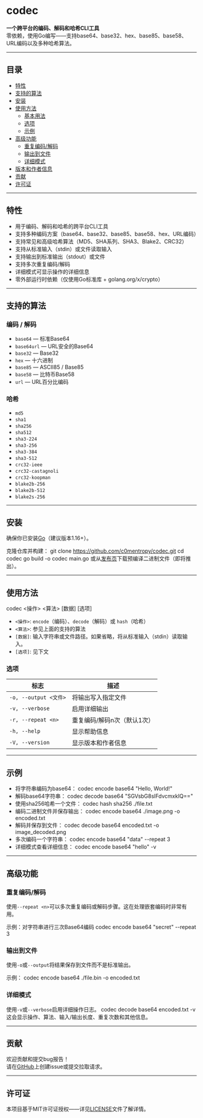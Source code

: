 # codec

**一个跨平台的编码、解码和哈希CLI工具**  
零依赖，使用Go编写——支持base64、base32、hex、base85、base58、URL编码以及多种哈希算法。

---

## 目录

- [特性](#特性)  
- [支持的算法](#支持的算法)  
- [安装](#安装)  
- [使用方法](#使用方法)  
    - [基本用法](#基本用法)  
    - [选项](#选项)  
    - [示例](#示例)  
- [高级功能](#高级功能)  
    - [重复编码/解码](#重复编码解码)  
    - [输出到文件](#输出到文件)  
    - [详细模式](#详细模式)  
- [版本和作者信息](#版本和作者信息)  
- [贡献](#贡献)  
- [许可证](#许可证)  

---

## 特性

- 用于编码、解码和哈希的跨平台CLI工具  
- 支持多种编码方案（base64、base32、base85、base58、hex、URL编码）  
- 支持常见和高级哈希算法（MD5、SHA系列、SHA3、Blake2、CRC32）  
- 支持从标准输入（stdin）或文件读取输入  
- 支持输出到标准输出（stdout）或文件  
- 支持多次重复编码/解码  
- 详细模式可显示操作的详细信息  
- 零外部运行时依赖（仅使用Go标准库 + golang.org/x/crypto）  

---

## 支持的算法

### 编码 / 解码

- `base64`      — 标准Base64  
- `base64url`   — URL安全的Base64  
- `base32`      — Base32  
- `hex`         — 十六进制  
- `base85`      — ASCII85 / Base85  
- `base58`      — 比特币Base58  
- `url`         — URL百分比编码  

### 哈希

- `md5`  
- `sha1`  
- `sha256`  
- `sha512`  
- `sha3-224`  
- `sha3-256`  
- `sha3-384`  
- `sha3-512`  
- `crc32-ieee`  
- `crc32-castagnoli`  
- `crc32-koopman`  
- `blake2b-256`  
- `blake2b-512`  
- `blake2s-256`  

---

## 安装

确保你已安装[Go](https://golang.org/dl/)（建议版本1.16+）。

克隆仓库并构建：
git clone https://github.com/c0mentropy/codec.git
cd codec
go build -o codec main.go
或从[发布页](https://github.com/c0mentropy/codec/releases)下载预编译二进制文件（即将推出）。

---

## 使用方法

codec <操作> <算法> [数据] [选项]

- `<操作>`: `encode`（编码）、`decode`（解码）或 `hash`（哈希）  
- `<算法>`: 参见上面的支持的算法  
- `[数据]`: 输入字符串或文件路径。如果省略，将从标准输入（stdin）读取输入。  
- `[选项]`: 见下文  

### 选项

| 标志                  | 描述                                  |
| --------------------- | -------------------------------------------- |
| `-o, --output <文件>` | 将输出写入指定文件           |
| `-v, --verbose`       | 启用详细输出                        |
| `-r, --repeat <n>`    | 重复编码/解码n次（默认1次） |
| `-h, --help`          | 显示帮助信息                        |
| `-V, --version`       | 显示版本和作者信息          |

---

## 示例

- 将字符串编码为base64：
codec encode base64 "Hello, World!"
- 解码base64字符串：
codec decode base64 "SGVsbG8sIFdvcmxkIQ=="
- 使用sha256哈希一个文件：
codec hash sha256 ./file.txt
- 编码二进制文件并保存输出：
codec encode base64 ./image.png -o encoded.txt
- 解码并保存到文件：
codec decode base64 encoded.txt -o image_decoded.png
- 多次编码一个字符串：
codec encode base64 "data" --repeat 3
- 详细模式查看详细信息：
codec encode base64 "hello" -v

---

## 高级功能

### 重复编码/解码

使用`--repeat <n>`可以多次重复编码或解码步骤。这在处理嵌套编码时非常有用。

示例：对字符串进行三次Base64编码
codec encode base64 "secret" --repeat 3
### 输出到文件

使用`-o`或`--output`将结果保存到文件而不是标准输出。

示例：
codec encode base64 ./file.bin -o encoded.txt
### 详细模式

使用`-v`或`--verbose`启用详细操作日志。
codec decode base64 encoded.txt -v
这会显示操作、算法、输入/输出长度、重复次数和其他信息。

---

## 贡献

欢迎贡献和提交bug报告！  
请在[GitHub](https://github.com/c0mentropy/codec)上创建issue或提交拉取请求。

---

## 许可证

本项目基于MIT许可证授权——详见[LICENSE](LICENSE)文件了解详情。
    
